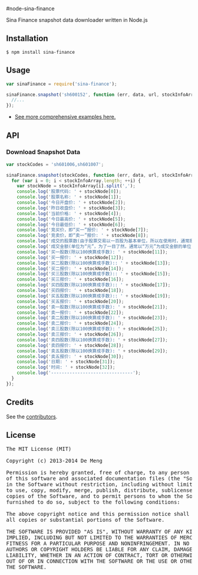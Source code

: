 #node-sina-finance

Sina Finance snapshot data downloader written in Node.js

## Installation

    $ npm install sina-finance


## Usage

```js
var sinaFinance = require('sina-finance');

sinaFinance.snapshot('sh600152', function (err, data, url, stockInfoArray) {
  //...
});
```

* [See more comprehensive examples here.](https://github.com/simdm/node-sina-finance/tree/master/examples)

## API

### Download Snapshot Data

```js
var stockCodes = 'sh601006,sh601007';

sinaFinance.snapshot(stockCodes, function (err, data, url, stockInfoArray) {
  for (var i = 0; i < stockInfoArray.length; ++i) {
  	var stockNode = stockInfoArray[i].split(',');
  	console.log('股票代码: ' + stockNode[0]);
    console.log('股票名称: ' + stockNode[1]);
  	console.log('今日开盘价: ' + stockNode[2]);
  	console.log('昨日收盘价: ' + stockNode[3]);
  	console.log('当前价格: ' + stockNode[4]);
  	console.log('今日最高价: ' + stockNode[5]);
  	console.log('今日最低价: ' + stockNode[6]);
  	console.log('竞买价，即“买一”报价: ' + stockNode[7]);
  	console.log('竞卖价，即“卖一”报价: ' + stockNode[8]);
  	console.log('成交的股票数(由于股票交易以一百股为基本单位，所以在使用时，通常把该值除以一百): ' + stockNode[9]);
  	console.log('成交金额(单位为“元”，为了一目了然，通常以“万元”为成交金额的单位，所以通常把该值除以一万): ' + stockNode[10]);
  	console.log('买一股数(除以100换算成手数): ' + stockNode[11]);
  	console.log('买一报价: ' + stockNode[12]);
  	console.log('买二股数(除以100换算成手数):: ' + stockNode[13]);
  	console.log('买二报价: ' + stockNode[14]);
  	console.log('买三股数(除以100换算成手数):: ' + stockNode[15]);
  	console.log('买三报价: ' + stockNode[16]);
  	console.log('买四股数(除以100换算成手数):: ' + stockNode[17]);
  	console.log('买四报价: ' + stockNode[18]);
  	console.log('买五股数(除以100换算成手数):: ' + stockNode[19]);
  	console.log('买五报价: ' + stockNode[20]);
  	console.log('卖一股数(除以100换算成手数): ' + stockNode[21]);
  	console.log('卖一报价: ' + stockNode[22]);
  	console.log('卖二股数(除以100换算成手数): ' + stockNode[23]);
  	console.log('卖二报价: ' + stockNode[24]);
  	console.log('卖三股数(除以100换算成手数): ' + stockNode[25]);
  	console.log('卖三报价: ' + stockNode[26]);
  	console.log('卖四股数(除以100换算成手数): ' + stockNode[27]);
  	console.log('卖四报价: ' + stockNode[28]);
  	console.log('卖五股数(除以100换算成手数): ' + stockNode[29]);
  	console.log('卖五报价: ' + stockNode[30]);
  	console.log('日期: ' + stockNode[31]);
  	console.log('时间: ' + stockNode[32]);
    console.log('-------------------------------');
  }
});
```

## Credits

  See the [contributors](https://github.com/simdm/node-sina-finance/graphs/contributors).


## License

<pre>
The MIT License (MIT)

Copyright (c) 2013-2014 De Meng

Permission is hereby granted, free of charge, to any person obtaining a copy
of this software and associated documentation files (the "Software"), to deal
in the Software without restriction, including without limitation the rights
to use, copy, modify, merge, publish, distribute, sublicense, and/or sell
copies of the Software, and to permit persons to whom the Software is
furnished to do so, subject to the following conditions:

The above copyright notice and this permission notice shall be included in
all copies or substantial portions of the Software.

THE SOFTWARE IS PROVIDED "AS IS", WITHOUT WARRANTY OF ANY KIND, EXPRESS OR
IMPLIED, INCLUDING BUT NOT LIMITED TO THE WARRANTIES OF MERCHANTABILITY,
FITNESS FOR A PARTICULAR PURPOSE AND NONINFRINGEMENT. IN NO EVENT SHALL THE
AUTHORS OR COPYRIGHT HOLDERS BE LIABLE FOR ANY CLAIM, DAMAGES OR OTHER
LIABILITY, WHETHER IN AN ACTION OF CONTRACT, TORT OR OTHERWISE, ARISING FROM,
OUT OF OR IN CONNECTION WITH THE SOFTWARE OR THE USE OR OTHER DEALINGS IN
THE SOFTWARE.
</pre>
